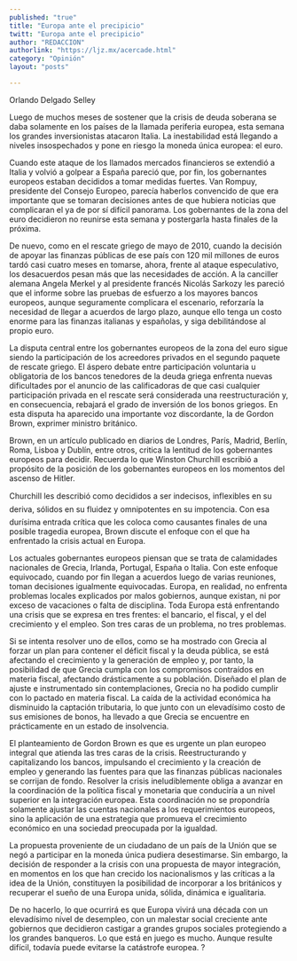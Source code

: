 ```yaml
---
published: "true"
title: "Europa ante el precipicio"
twitt: "Europa ante el precipicio"
author: "REDACCION"
authorlink: "https://ljz.mx/acercade.html"
category: "Opinión"
layout: "posts"

---
```



  Orlando Delgado Selley



Luego de muchos meses de sostener que la crisis de deuda soberana se daba solamente en los países de la llamada periferia europea, esta semana los grandes inversionistas atacaron Italia. La inestabilidad está llegando a niveles insospechados y pone en riesgo la moneda única europea: el euro.  

  Cuando este ataque de los llamados mercados financieros se extendió a Italia y volvió a golpear a España pareció que, por fin, los gobernantes europeos estaban decididos a tomar medidas fuertes. Van Rompuy, presidente del Consejo Europeo, parecía haberlos convencido de que era importante que se tomaran decisiones antes de que hubiera noticias que complicaran el ya de por sí difícil panorama. Los gobernantes de la zona del euro decidieron no reunirse esta semana y postergarla hasta finales de la próxima.



  De nuevo, como en el rescate griego de mayo de 2010, cuando la decisión de apoyar las finanzas públicas de ese país con 120 mil millones de euros tardó casi cuatro meses en tomarse, ahora, frente al ataque especulativo, los desacuerdos pesan más que las necesidades de acción. A la canciller alemana Angela Merkel y al presidente francés Nicolás Sarkozy les pareció que el informe sobre las pruebas de esfuerzo a los mayores bancos europeos, aunque seguramente complicara el escenario, reforzaría la necesidad de llegar a acuerdos de largo plazo, aunque ello tenga un costo enorme para las finanzas italianas y españolas, y siga debilitándose al propio euro.



  La disputa central entre los gobernantes europeos de la zona del euro sigue siendo la participación de los acreedores privados en el segundo paquete de rescate griego. El áspero debate entre participación voluntaria u obligatoria de los bancos tenedores de la deuda griega enfrenta nuevas dificultades por el anuncio de las calificadoras de que casi cualquier participación privada en el rescate será considerada una reestructuración y, en consecuencia, rebajará el grado de inversión de los bonos griegos. En esta disputa ha aparecido una importante voz discordante, la de Gordon Brown, exprimer ministro británico.



  Brown, en un artículo publicado en diarios de Londres, París, Madrid, Berlín, Roma, Lisboa y Dublín, entre otros, critica la lentitud de los gobernantes europeos para decidir. Recuerda lo que Winston Churchill escribió a propósito de la posición de los gobernantes europeos en los momentos del ascenso de Hitler.



  Churchill les describió como decididos a ser indecisos, inflexibles en su deriva, sólidos en su fluidez y omnipotentes en su impotencia. Con esa durísima entrada crítica que les coloca como causantes finales de una posible tragedia europea, Brown discute el enfoque con el que ha enfrentado la crisis actual en Europa.



  Los actuales gobernantes europeos piensan que se trata de calamidades nacionales de Grecia, Irlanda, Portugal, España o Italia. Con este enfoque equivocado, cuando por fin llegan a acuerdos luego de varias reuniones, toman decisiones igualmente equivocadas. Europa, en realidad, no enfrenta problemas locales explicados por malos gobiernos, aunque existan, ni por exceso de vacaciones o falta de disciplina. Toda Europa está enfrentando una crisis que se expresa en tres frentes: el bancario, el fiscal, y el del crecimiento y el empleo. Son tres caras de un problema, no tres problemas.



  Si se intenta resolver uno de ellos, como se ha mostrado con Grecia al forzar un plan para contener el déficit fiscal y la deuda pública, se está afectando el crecimiento y la generación de empleo y, por tanto, la posibilidad de que Grecia cumpla con los compromisos contraídos en materia fiscal, afectando drásticamente a su población. Diseñado el plan de ajuste e instrumentado sin contemplaciones, Grecia no ha podido cumplir con lo pactado en materia fiscal. La caída de la actividad económica ha disminuido la captación tributaria, lo que junto con un elevadísimo costo de sus emisiones de bonos, ha llevado a que Grecia se encuentre en prácticamente en un estado de insolvencia.



  El planteamiento de Gordon Brown es que es urgente un plan europeo integral que atienda las tres caras de la crisis. Reestructurando y capitalizando los bancos, impulsando el crecimiento y la creación de empleo y generando las fuentes para que las finanzas públicas nacionales se corrijan de fondo. Resolver la crisis ineludiblemente obliga a avanzar en la coordinación de la política fiscal y monetaria que conduciría a un nivel superior en la integración europea. Esta coordinación no se propondría solamente ajustar las cuentas nacionales a los requerimientos europeos, sino la aplicación de una estrategia que promueva el crecimiento económico en una sociedad preocupada por la igualdad.



  La propuesta proveniente de un ciudadano de un país de la Unión que se negó a participar en la moneda única pudiera desestimarse. Sin embargo, la decisión de responder a la crisis con una propuesta de mayor integración, en momentos en los que han crecido los nacionalismos y las críticas a la idea de la Unión, constituyen la posibilidad de incorporar a los británicos y recuperar el sueño de una Europa unida, sólida, dinámica e igualitaria.



  De no hacerlo, lo que ocurrirá es que Europa vivirá una década con un elevadísimo nivel de desempleo, con un malestar social creciente ante gobiernos que decidieron castigar a grandes grupos sociales protegiendo a los grandes banqueros. Lo que está en juego es mucho. Aunque resulte difícil, todavía puede evitarse la catástrofe europea. ?


